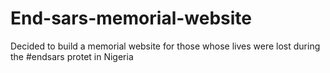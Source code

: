 # End-sars-memorial-website

Decided to build a memorial website for those whose lives were lost during the #endsars protet in Nigeria
